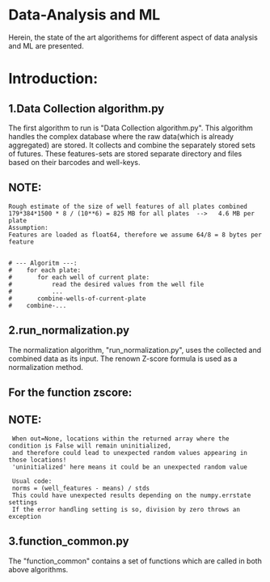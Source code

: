 # Data-Analysis and ML
Herein, the state of the art algorithems for different aspect of data analysis and ML are presented. 
# Introduction:
## 1.Data Collection algorithm.py
The first algorithm to run is "Data Collection algorithm.py". This algorithm handles the complex database where the raw data(which is already aggregated) are stored. It collects and combine the separately stored sets of futures. These features-sets are stored separate directory and files based on their barcodes and well-keys. 
## NOTE: 
    Rough estimate of the size of well features of all plates combined
    179*384*1500 * 8 / (10**6) = 825 MB for all plates  -->   4.6 MB per plate
    Assumption:
    Features are loaded as float64, therefore we assume 64/8 = 8 bytes per feature


    # --- Algoritm ---:
    #    for each plate:
    #       for each well of current plate:
    #           read the desired values from the well file
    #           ...
    #       combine-wells-of-current-plate
    #    combine-...
## 2.run_normalization.py
The normalization algorithm, "run_normalization.py", uses the collected and combined data as its input. The renown Z-score formula is used as a normalization method. 

## For the function zscore:
 ## NOTE:
     When out=None, locations within the returned array where the condition is False will remain uninitialized,
     and therefore could lead to unexpected random values appearing in those locations!
     'uninitialized' here means it could be an unexpected random value

     Usual code:
     norms = (well_features - means) / stds
     This could have unexpected results depending on the numpy.errstate settings
     If the error handling setting is so, division by zero throws an exception
## 3.function_common.py
The "function_common" contains a set of functions which are called in both above algorithms. 
